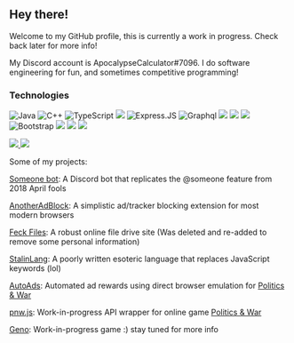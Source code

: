 ## Hey there!

Welcome to my GitHub profile, this is currently a work in progress. Check back later for more info!

My Discord account is ApocalypseCalculator#7096. I do software engineering for fun, and sometimes competitive programming!

### Technologies

![Java](https://img.shields.io/badge/-java-E34A86?style=flat-square&logo=java) ![C++](https://img.shields.io/badge/-C++-00599C?style=flat-square&logo=c)
 ![TypeScript](https://img.shields.io/badge/-TypeScript-007ACC?style=flat-square&logo=typescript) <img src="https://img.shields.io/badge/-NodeJS-339933?style=flat-square&logo=Node.js&logoColor=FFFFFF"> ![Express.JS](https://img.shields.io/badge/-Express.JS-c7b198?style=plastic&logo=Express.JS) ![Graphql](https://img.shields.io/badge/-Graphql-E10098?style=plastic&logo=Graphql) <img src="https://img.shields.io/badge/-JavaScript-F7DF1E?style=flat-square&logo=javascript&logoColor=FFFFFF"> <img src="https://img.shields.io/badge/-HTML5-E34F26?style=flat-square&logo=html5&logoColor=FFFFFF"> <img src="https://img.shields.io/badge/-CSS3-1572B6?style=flat-square&logo=css3&logoColor=FFFFFF"> ![Bootstrap](https://img.shields.io/badge/-Bootstrap-563D7C?style=flat-square&logo=bootstrap) <img src="https://img.shields.io/badge/-Git-F05032?style=flat-square&logo=git&logoColor=FFFFFF"> <img src="https://img.shields.io/badge/-Google Cloud-4285F4?style=flat-square&logo=google-cloud&logoColor=FFFFFF"> <img src="https://img.shields.io/badge/-MongoDB-47A248?style=flat-square&logo=mongodb&logoColor=FFFFFF"> 


<!-- [![ApocalypseCalculator's github stats](https://github-readme-stats.vercel.app/api?username=ApocalypseCalculator&show_icons=true&theme=tokyonight)](https://github.com/anuraghazra/github-readme-stats)

[![Top Langs](https://github-readme-stats.vercel.app/api/top-langs/?username=ApocalypseCalculator&layout=compact&theme=tokyonight)](https://github.com/anuraghazra/github-readme-stats) -->

<a href="https://github.com/anuraghazra/github-readme-stats">
  <img align="start" src="https://github-readme-stats.vercel.app/api?username=ApocalypseCalculator&show_icons=true&theme=tokyonight&hide=prs&line_height=24" />
</a>
<a href="https://github.com/anuraghazra/github-readme-stats">
  <img align="end" src="https://github-readme-stats.vercel.app/api/top-langs/?username=ApocalypseCalculator&layout=compact&theme=tokyonight" />
</a>


Some of my projects: 

[Someone bot](https://github.com/ApocalypseCalculator/Someone): A Discord bot that replicates the @someone feature from 2018 April fools

[AnotherAdBlock](https://github.com/ApocalypseCalculator/AnotherAdBlock): A simplistic ad/tracker blocking extension for most modern browsers

[Feck Files](https://github.com/ApocalypseCalculator/Feck): A robust online file drive site (Was deleted and re-added to remove some personal information)

[StalinLang](https://github.com/ApocalypseCalculator/StalinLang): A poorly written esoteric language that replaces JavaScript keywords (lol)

[AutoAds](https://github.com/Orbis-Software-Services/AutoAds): Automated ad rewards using direct browser emulation for [Politics & War](https://politicsandwar.com/)

[pnw.js](https://github.com/Orbis-Software-Services/pnw.js): Work-in-progress API wrapper for online game [Politics & War](https://politicsandwar.com/)

[Geno](https://github.com/Geno-Game): Work-in-progress game :) stay tuned for more info
